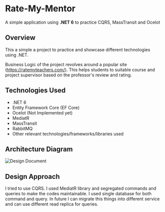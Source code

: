 # Rate-My-Mentor
A simple application using **.NET 6** to practice CQRS, MassTransit and Ocelot

## Overview
This a simple a project to practice and showcase different technologies using .NET.

Business Logic of the project revolves around a popular site (https://ratemyteachers.com/). This helps students to suitable course and project supervisor based on the professor's review and rating.

## Technologies Used

- .NET 6
- Entity Framework Core (EF Core)
- Ocelot (Not Implemented yet)
- MediatR
- MassTransit
- RabbitMQ
- Other relevant technologies/frameworks/libraries used

## Architecture Diagram

![Design Document](https://github.com/nayeemahmed24/Find-Mentor/assets/42116405/20c88ed0-30e5-4a09-845b-f024e9118615)

## Design Approach
I tried to use CQRS. I used MediatR library and segregated commands and queries to make the codes maintainable. I used single database for both command and query. In future I can migrate this things into different service and can use different read replica for queries.

